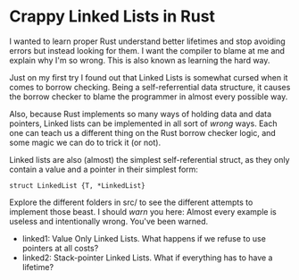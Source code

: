 Crappy Linked Lists in Rust
===============================

I wanted to learn proper Rust understand better lifetimes and stop avoiding
errors but instead looking for them. I want the compiler to blame at me and
explain why I'm so wrong. This is also known as learning the hard way.

Just on my first try I found out that Linked Lists is somewhat cursed when it
comes to borrow checking. Being a self-referrential data structure, it causes
the borrow checker to blame the programmer in almost every possible way.

Also, because Rust implements so many ways of holding data and data pointers,
Linked lists can be implemented in all sort of *wrong* ways. Each one can teach
us a different thing on the Rust borrow checker logic, and some magic we can do
to trick it (or not).

Linked lists are also (almost) the simplest self-referential struct, as they
only contain a value and a pointer in their simplest form:

```struct LinkedList {T, *LinkedList}```

Explore the different folders in src/ to see the different attempts to implement
those beast. I should *warn* you here: Almost every example is useless and
intentionally wrong. You've been warned.

- linked1: Value Only Linked Lists. 
  What happens if we refuse to use pointers at all costs?
- linked2: Stack-pointer Linked Lists.
  What if everything has to have a lifetime?